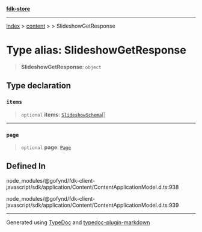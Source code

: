 [**fdk-store**](../../../README.md)
***

[Index](../../../API.md) > [content](../../README.md) > [<internal>](../README.md) > SlideshowGetResponse

# Type alias: SlideshowGetResponse

> **SlideshowGetResponse**: `object`

## Type declaration

### `items`

> `optional` **items**: [`SlideshowSchema`](type-alias.SlideshowSchema.md)[]

***

### `page`

> `optional` **page**: [`Page`](type-alias.Page.md)

## Defined In

node\_modules/@gofynd/fdk-client-javascript/sdk/application/Content/ContentApplicationModel.d.ts:938

node\_modules/@gofynd/fdk-client-javascript/sdk/application/Content/ContentApplicationModel.d.ts:939

***
Generated using [TypeDoc](https://typedoc.org/) and [typedoc-plugin-markdown](https://www.npmjs.com/package/typedoc-plugin-markdown)
